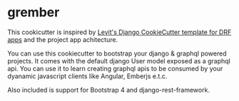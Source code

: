# grember

This cookicutter is inspired by [Levit's Django CookieCutter template for DRF apps](https://bitbucket.org/levit_scs/cc_project_app_drf) 
and the project app achitecture. 

You can use this cookiecutter to bootstrap your django & graphql powered projects. It comes with the default django User model exposed
as a graphql api. You can use it to learn creating graphql apis to be consumed by your dyanamic  javascript clients like Angular, Emberjs e.t.c.

Also included is support for Bootstrap 4 and django-rest-framework.

